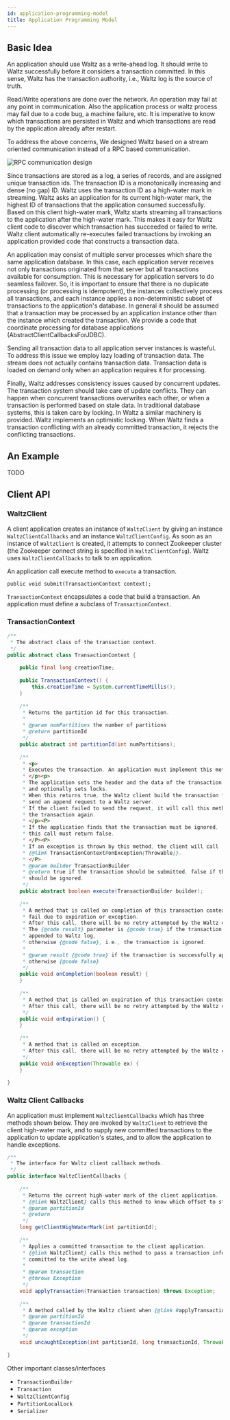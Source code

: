 ```yaml
---
id: application-programming-model
title: Application Programming Model
---
```


## Basic Idea

An application should use Waltz as a write-ahead log. It should write to Waltz successfully before it considers a transaction committed. In this sense, Waltz has the transaction authority, i.e., Waltz log is the source of truth.
 
Read/Write operations are done over the network. An operation may fail at any point in communication. Also the application process or waltz process may fail due to a code bug, a machine failure, etc. It is imperative to know which transactions are persisted in Waltz and which transactions are read by the application already after restart.
 
To address the above concerns, We designed Waltz based on a stream oriented communication instead of a RPC based communication. 

![RPC communication design](/img/docs/rpc-comm.png)

Since transactions are stored as a log, a series of records, and are assigned unique transaction ids. The transaction ID is a monotonically increasing and dense (no gap) ID. Waltz uses the transaction ID as a high-water mark in streaming. Waltz asks an application for its current high-water mark, the highest ID of transactions that the application consumed successfully. Based on this client high-water mark, Waltz starts streaming all transactions to the application after the high-water mark. This makes it easy for Waltz client code to discover which transaction has succeeded or failed to write. Waltz client automatically re-executes failed transactions by invoking an application provided code that constructs a transaction data.

An application may consist of multiple server processes which share the same application database. In this case, each application server receives not only transactions originated from that server but all transactions available for consumption. This is necessary for application servers to do seamless failover. So, it is important to ensure that there is no duplicate processing (or processing is idempotent), the instances collectively process all transactions, and each instance applies a non-deterministic subset of transactions to the application's database. In general it should be assumed that a transaction may be processed by an application instance other than the instance which created the transaction. We provide a code that coordinate processing for database applications (AbstractClientCallbacksForJDBC).

Sending all transaction data to all application server instances is wasteful. To address this issue we employ lazy loading of transaction data. The stream does not actually contains transaction data. Transaction data is loaded on demand only when an application requires it for processing.

Finally, Waltz addresses consistency issues caused by concurrent updates. The transaction system should take care of update conflicts. They can happen when concurrent transactions overwrites each other, or when a transaction is performed based on stale data. In traditional database systems, this is taken care by locking. In Waltz a similar machinery is provided. Waltz implements an optimistic locking. When Waltz finds a transaction conflicting with an already committed transaction, it rejects the conflicting transactions.

## An Example

TODO

## Client API

### WaltzClient

A client application creates an instance of `WaltzClient` by giving an instance `WaltzClientCallbacks` and an instance `WaltzClientConfig`. As soon as an instance of `WaltzClient` is created, it attempts to connect Zookeeper cluster (the Zookeeper connect string is specified in `WaltzClientConfig`). Waltz uses `WaltzClientCallbacks` to talk to an application.
 
An application call execute method to `execute` a transaction.

```
public void submit(TransactionContext context);
```

`TransactionContext` encapsulates a code that build a transaction. An application must define a subclass of `TransactionContext`.
 
### TransactionContext

```java
/**
 * The abstract class of the transaction context.
 */
public abstract class TransactionContext {
 
    public final long creationTime;
 
    public TransactionContext() {
        this.creationTime = System.currentTimeMillis();
    }
 
    /**
     * Returns the partition id for this transaction.
     *
     * @param numPartitions the number of partitions
     * @return partitionId
     */
    public abstract int partitionId(int numPartitions);
 
    /**
     * <p>
     * Executes the transaction. An application must implement this method.
     * </p><p>
     * The application sets the header and the data of the transaction using the builder,
     * and optionally sets locks.
     * When this returns true, the Waltz client build the transaction from the builder and 
     * send an append request to a Waltz server. 
     * If the client failed to send the request, it will call this method again to execute
     * the transaction again.
     * </p><P>
     * If the application finds that the transaction must be ignored, 
     * this call must return false.
     * </P><P>
     * If an exception is thrown by this method, the client will call
     * {@link TransactionContext#onException(Throwable)}.
     * </P>
     * @param builder TransactionBuilder
     * @return true if the transaction should be submitted, false if the transaction 
     * should be ignored.
     */
    public abstract boolean execute(TransactionBuilder builder);
 
    /**
     * A method that is called on completion of this transaction context that did not 
     * fail due to expiration or exception.
     * After this call, there will be no retry attempted by the Waltz client.
     * The {@code result} parameter is {@code true} if the transaction is successfully 
     * appended to Waltz log,
     * otherwise {@code false}, i.e., the transaction is ignored.
     *
     * @param result {@code true} if the transaction is successfully appended to Waltz log, 
     * otherwise {@code false}
     */
    public void onCompletion(boolean result) {
    }
 
    /**
     * A method that is called on expiration of this transaction context.
     * After this call, there will be no retry attempted by the Waltz client.
     */
    public void onExpiration() {
    }
 
    /**
     * A method that is called on exception.
     * After this call, there will be no retry attempted by the Waltz client.
     */
    public void onException(Throwable ex) {
    }
 
}
```
 
### Waltz Client Callbacks

An application must implement `WaltzClientCallbacks` which has three methods shown below. They are invoked by `WaltzClient` to retrieve the client high-water mark, and to supply new committed transactions to the application to update application's states, and to allow the application to handle exceptions.

```java
/**
 * The interface for Waltz client callback methods.
 */
public interface WaltzClientCallbacks {
 
    /**
     * Returns the current high-water mark of the client application.
     * {@link WaltzClient} calls this method to know which offset to start transaction feeds.
     * @param partitionId
     * @return
     */
    long getClientHighWaterMark(int partitionId);
 
    /**
     * Applies a committed transaction to the client application.
     * {@link WaltzClient} calls this method to pass a transaction information that is 
     * committed to the write ahead log.
     *
     * @param transaction
     * @throws Exception
     */
    void applyTransaction(Transaction transaction) throws Exception;
 
    /**
     * A method called by the Waltz client when {@link #applyTransaction} throw an exception.
     * @param partitionId
     * @param transactionId
     * @param exception
     */
    void uncaughtException(int partitionId, long transactionId, Throwable exception);
 
}
```

Other important classes/interfaces

* `TransactionBuilder`
* `Transaction`
* `WaltzClientConfig`
* `PartitionLocalLock`
* `Serializer`

